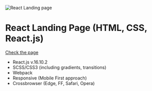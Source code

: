 ![React Landing page](http://natali-davydova.me/assets/img/portfolio/truvimons/sample.jpg)

# React Landing Page (HTML, CSS, React.js)

[Check the page](http://eisenpar.com/truvimons/)

- React.js v.16.10.2
- SCSS/CSS3 (including gradients, transitions)
- Webpack
- Responsive (Mobile First approach)
- Crossbrowser (Edge, FF, Safari, Opera)
